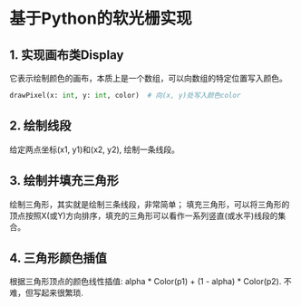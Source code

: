 # 基于Python的软光栅实现

## 1. 实现画布类Display
它表示绘制颜色的画布，本质上是一个数组，可以向数组的特定位置写入颜色。
```python
drawPixel(x: int, y: int, color)  # 向(x, y)处写入颜色color
```

## 2. 绘制线段
给定两点坐标(x1, y1)和(x2, y2), 绘制一条线段。

## 3. 绘制并填充三角形
绘制三角形，其实就是绘制三条线段，非常简单；
填充三角形，可以将三角形的顶点按照X(或Y)方向排序，填充的三角形可以看作一系列竖直(或水平)线段的集合。

## 4. 三角形颜色插值
根据三角形顶点的颜色线性插值: alpha * Color(p1) + (1 - alpha) * Color(p2).
不难，但写起来很繁琐.
